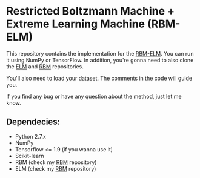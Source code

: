 # Restricted Boltzmann Machine + Extreme Learning Machine (RBM-ELM)

This repository contains the implementation for the [RBM-ELM](http://www.sciencedirect.com/science/article/pii/S0957417417308102). You can run it using NumPy or TensorFlow.
In addition, you're gonna need to also clone the [ELM](https://github.com/paaatcha/ELM) and [RBM](https://github.com/paaatcha/RBM) repositories.

You'll also need to load your dataset. The comments in the code will guide you.

If you find any bug or have any question about the method, just let me know.


## Dependecies:
* Python 2.7.x
* NumPy
* Tensorflow <= 1.9 (if you wanna use it)
* Scikit-learn
* RBM (check my [RBM](https://github.com/paaatcha/RBM) repository)
* ELM (check my [RBM](https://github.com/paaatcha/ELM) repository)